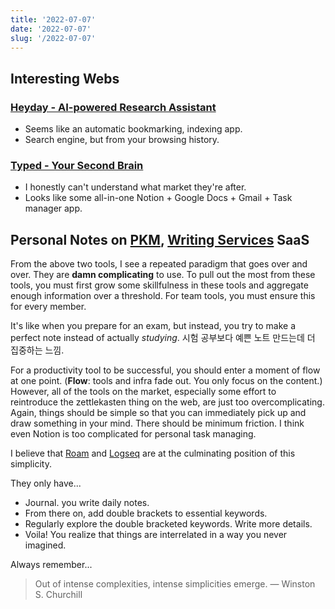 ```yaml
---
title: '2022-07-07'
date: '2022-07-07'
slug: '/2022-07-07'
---
```


## Interesting Webs

### [Heyday - AI-powered Research Assistant](https://heyday.xyz/)
- Seems like an automatic bookmarking, indexing app.
- Search engine, but from your browsing history.

### [Typed - Your Second Brain](https://typed.do/features)
- I honestly can't understand what market they're after.
- Looks like some all-in-one Notion + Google Docs + Gmail + Task manager app.

## Personal Notes on [PKM](../Interests/PKM.md), [Writing Services](../Interests/Writing%20Services.md) SaaS

From the above two tools, I see a repeated paradigm that goes over and over.
They are **damn complicating** to use.
To pull out the most from these tools, you must first grow some skillfulness in these tools and aggregate enough information over a threshold.
For team tools, you must ensure this for every member.

It's like when you prepare for an exam, but instead, you try to make a perfect note instead of actually *studying*. 시험 공부보다 예쁜 노트 만드는데 더 집중하는 느낌.

For a productivity tool to be successful, you should enter a moment of flow at one point.
(**Flow**: tools and infra fade out. You only focus on the content.)
However, all of the tools on the market, especially some effort to reintroduce the zettlekasten thing on the web, are just too overcomplicating.
Again, things should be simple so that you can immediately pick up and draw something in your mind.
There should be minimum friction.
I think even Notion is too complicated for personal task managing.

I believe that [Roam](https://roamresearch.com/) and [Logseq](https://logseq.com/) are at the culminating position of this simplicity.

They only have...
- Journal. you write daily notes.
- From there on, add double brackets to essential keywords.
- Regularly explore the double bracketed keywords. Write more details.
- Voila! You realize that things are interrelated in a way you never imagined.

Always remember...

> Out of intense complexities, intense simplicities emerge. — Winston S. Churchill